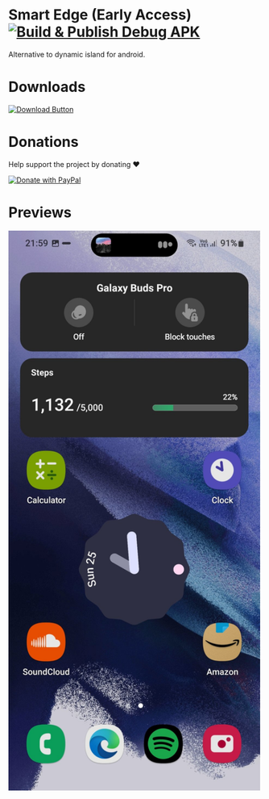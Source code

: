 # Smart Edge (Early Access) [![Build & Publish Debug APK](https://github.com/theglitchh/smart-edge/actions/workflows/release.yml/badge.svg)](https://github.com/theglitchh/smart-edge/actions/workflows/release.yml)
  Alternative to dynamic island for android.
# Downloads

  [![Download Button](https://img.shields.io/github/v/release/theglitchh/smart-edge?color=7885FF&label=Android-Apk&logo=android&style=for-the-badge)](https://github.com/theglitchh/smart-edge/releases/download/20204/release.apk)
# Donations
  Help support the project by donating ❤️
  
  <a href="https://paypal.me/devtheglitchh">
    <img width="300" src="https://raw.githubusercontent.com/stefan-niedermann/paypal-donate-button/master/paypal-donate-button.png" alt="Donate with PayPal" />
  </a>

# Previews
<img src="./fastlane/metadata/android/en-US/images/phoneScreenshots/screenshot.png" width="500"/>